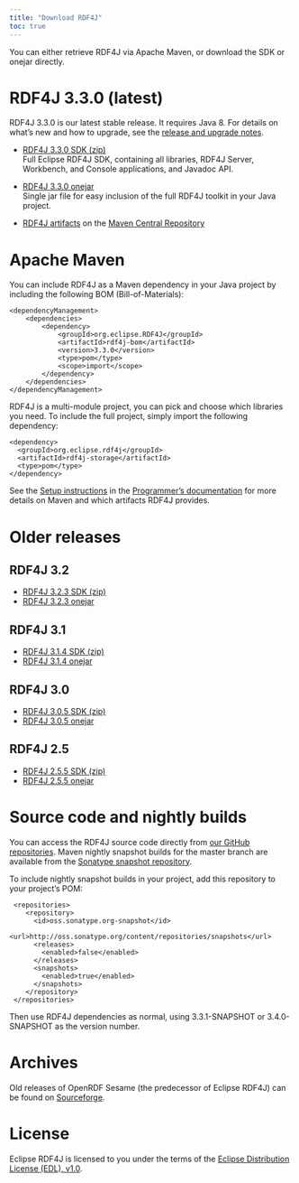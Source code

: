 ```yaml
---
title: "Download RDF4J"
toc: true
---
```


You can either retrieve RDF4J via Apache Maven, or download the SDK or onejar directly.

# RDF4J 3.3.0 (latest)

RDF4J 3.3.0 is our latest stable release. It requires Java 8. For details on what’s new and how to upgrade, see the [release and upgrade notes](/release-notes/#3-3-0).

- [RDF4J 3.3.0 SDK (zip)](http://www.eclipse.org/downloads/download.php?file=/rdf4j/eclipse-rdf4j-3.3.0-sdk.zip)<br/>
  Full Eclipse RDF4J SDK, containing all libraries, RDF4J Server, Workbench, and Console applications, and Javadoc API.

- [RDF4J 3.3.0 onejar](http://www.eclipse.org/downloads/download.php?file=/rdf4j/eclipse-rdf4j-3.3.0-onejar.jar)<br/>
  Single jar file for easy inclusion of the full RDF4J toolkit in your Java project.

- [RDF4J artifacts](https://search.maven.org/search?q=org.eclipse.rdf4j) on the [Maven Central Repository](http://search.maven.org/)

# Apache Maven 

You can include RDF4J as a Maven dependency in your Java project by including the following BOM (Bill-of-Materials):

    <dependencyManagement>
        <dependencies>
            <dependency>
                <groupId>org.eclipse.RDF4J</groupId>
                <artifactId>rdf4j-bom</artifactId>
                <version>3.3.0</version>
                <type>pom</type>
                <scope>import</scope>
            </dependency>
        </dependencies>
    </dependencyManagement>

RDF4J is a multi-module project, you can pick and choose which libraries you need. To include the full project, simply import the following dependency:

    <dependency>
      <groupId>org.eclipse.rdf4j</groupId>
      <artifactId>rdf4j-storage</artifactId>
      <type>pom</type>
    </dependency>

See the [Setup instructions](/documentation/programming/setup) in the
[Programmer’s documentation](/documentation/) for more details on Maven and
which artifacts RDF4J provides.

# Older releases

## RDF4J 3.2

- [RDF4J 3.2.3 SDK (zip)](http://www.eclipse.org/downloads/download.php?file=/rdf4j/eclipse-rdf4j-3.2.3-sdk.zip)
- [RDF4J 3.2.3 onejar](http://www.eclipse.org/downloads/download.php?file=/rdf4j/eclipse-rdf4j-3.2.3-onejar.jar)


## RDF4J 3.1

- [RDF4J 3.1.4 SDK (zip)](http://www.eclipse.org/downloads/download.php?file=/rdf4j/eclipse-rdf4j-3.1.4-sdk.zip)
- [RDF4J 3.1.4 onejar](http://www.eclipse.org/downloads/download.php?file=/rdf4j/eclipse-rdf4j-3.1.4-onejar.jar)

## RDF4J 3.0

- [RDF4J 3.0.5 SDK (zip)](http://www.eclipse.org/downloads/download.php?file=/rdf4j/eclipse-rdf4j-3.0.5-sdk.zip)
- [RDF4J 3.0.5 onejar](http://www.eclipse.org/downloads/download.php?file=/rdf4j/eclipse-rdf4j-3.0.5-onejar.jar)

## RDF4J 2.5

- [RDF4J 2.5.5 SDK (zip)](http://www.eclipse.org/downloads/download.php?file=/rdf4j/eclipse-rdf4j-2.5.5-sdk.zip)
- [RDF4J 2.5.5 onejar](http://www.eclipse.org/downloads/download.php?file=/rdf4j/eclipse-rdf4j-2.5.5-onejar.jar)

# Source code and nightly builds

You can access the RDF4J source code directly from [our GitHub repositories](https://github.com/eclipse/rdf4j). Maven nightly snapshot builds for the master branch are available from the [Sonatype snapshot repository](https://oss.sonatype.org/content/repositories/snapshots/org/eclipse/rdf4j/).

To include nightly snapshot builds in your project, add this repository to your project’s POM:

     <repositories>
        <repository>
          <id>oss.sonatype.org-snapshot</id>
          <url>http://oss.sonatype.org/content/repositories/snapshots</url>
          <releases>
            <enabled>false</enabled>
          </releases>
          <snapshots>
            <enabled>true</enabled>
          </snapshots>
        </repository>
     </repositories>

Then use RDF4J dependencies as normal, using 3.3.1-SNAPSHOT or 3.4.0-SNAPSHOT as the version number.

# Archives

Old releases of OpenRDF Sesame (the predecessor of Eclipse RDF4J) can be found on [Sourceforge](http://sourceforge.net/projects/sesame).

# License

Eclipse RDF4J is licensed to you under the terms of the [Eclipse Distribution License (EDL), v1.0](https://eclipse.org/org/documents/edl-v10.php).
